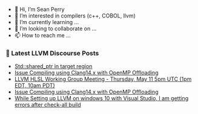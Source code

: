 - 👋 Hi, I’m Sean Perry
- 👀 I’m interested in compilers (c++, COBOL, llvm)
- 🌱 I’m currently learning ...
- 💞️ I’m looking to collaborate on ...
- 📫 How to reach me ...

<!---
s66perry/s66perry is a ✨ special ✨ repository because its `README.md` (this file) appears on your GitHub profile.
You can click the Preview link to take a look at your changes.
--->
### 📕 Latest LLVM Discourse Posts

<!-- DISCOURSE-LLVM:START -->
- [Std::shared_ptr in target region](https://discourse.llvm.org/t/std-shared-ptr-in-target-region/60652#post_12)
- [Issue Compiling using Clang14.x with OpenMP Offloading](https://discourse.llvm.org/t/issue-compiling-using-clang14-x-with-openmp-offloading/62445#post_4)
- [LLVM HLSL Working Group Meeting - Thursday, May 11 5pm UTC &lpar;1pm EDT, 10am PDT&rpar;](https://discourse.llvm.org/t/llvm-hlsl-working-group-meeting-thursday-may-11-5pm-utc-1pm-edt-10am-pdt/62450#post_1)
- [Issue Compiling using Clang14.x with OpenMP Offloading](https://discourse.llvm.org/t/issue-compiling-using-clang14-x-with-openmp-offloading/62445#post_3)
- [While Setting up LLVM on windows 10 with Visual Studio, I am getting errors after check-all build](https://discourse.llvm.org/t/while-setting-up-llvm-on-windows-10-with-visual-studio-i-am-getting-errors-after-check-all-build/62407#post_4)
<!-- DISCOURSE-LLVM:END -->
